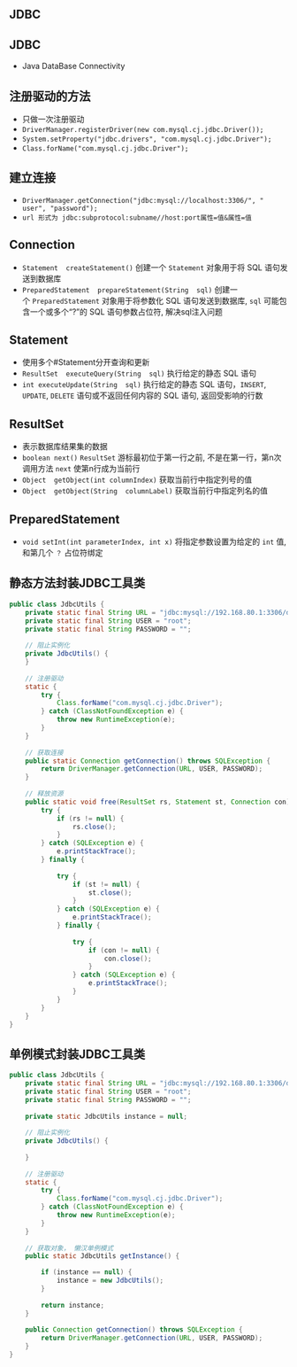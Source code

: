 
## JDBC

## JDBC

- Java DataBase Connectivity 

## 注册驱动的方法

- 只做一次注册驱动
- `DriverManager.registerDriver(new com.mysql.cj.jdbc.Driver());`
- `System.setProperty("jdbc.drivers", "com.mysql.cj.jdbc.Driver");` 
- `Class.forName("com.mysql.cj.jdbc.Driver");` 

## 建立连接

- `DriverManager.getConnection("jdbc:mysql://localhost:3306/", " user", "password");`
- `url 形式为 jdbc:subprotocol:subname//host:port属性=值&属性=值`

## Connection

- `Statement  createStatement()` 创建一个 `Statement` 对象用于将 SQL 语句发送到数据库
- `PreparedStatement  prepareStatement(String  sql)`  创建一个 `PreparedStatement` 对象用于将参数化 SQL 语句发送到数据库, `sql` 可能包含一个或多个“?”的 SQL 语句参数占位符, 解决sql注入问题

## Statement

- 使用多个#Statement分开查询和更新
- `ResultSet  executeQuery(String  sql)` 执行给定的静态 SQL 语句
- `int executeUpdate(String  sql)`  执行给定的静态 SQL 语句，`INSERT`, `UPDATE`, `DELETE` 语句或不返回任何内容的 SQL 语句, 返回受影响的行数

## ResultSet

- 表示数据库结果集的数据
- `boolean next()` `ResultSet` 游标最初位于第一行之前, 不是在第一行，第n次调用方法 `next` 使第n行成为当前行
- `Object  getObject(int columnIndex)` 获取当前行中指定列号的值
- `Object  getObject(String  columnLabel)` 获取当前行中指定列名的值

## PreparedStatement

- `void setInt(int parameterIndex, int x)` 将指定参数设置为给定的 `int` 值, 和第几个 `？` 占位符绑定

## 静态方法封装JDBC工具类

```java
public class JdbcUtils {  
    private static final String URL = "jdbc:mysql://192.168.80.1:3306/demo";  
    private static final String USER = "root";  
    private static final String PASSWORD = "";  
  
    // 阻止实例化  
    private JdbcUtils() {  
    }  
  
    // 注册驱动  
    static {  
        try {  
            Class.forName("com.mysql.cj.jdbc.Driver");  
        } catch (ClassNotFoundException e) {  
            throw new RuntimeException(e);  
        }  
    }  
  
    // 获取连接  
    public static Connection getConnection() throws SQLException {  
        return DriverManager.getConnection(URL, USER, PASSWORD);  
    }  
  
    // 释放资源  
    public static void free(ResultSet rs, Statement st, Connection con) {  
        try {  
            if (rs != null) {  
                rs.close();  
            }  
        } catch (SQLException e) {  
            e.printStackTrace();  
        } finally {  
  
            try {  
                if (st != null) {  
                    st.close();  
                }  
            } catch (SQLException e) {  
                e.printStackTrace();  
            } finally {  
                  
                try {  
                    if (con != null) {  
                        con.close();  
                    }  
                } catch (SQLException e) {  
                    e.printStackTrace();  
                }  
            }  
        }  
    }  
}
```

## 单例模式封装JDBC工具类

```java
public class JdbcUtils {  
    private static final String URL = "jdbc:mysql://192.168.80.1:3306/demo";  
    private static final String USER = "root";  
    private static final String PASSWORD = "";  
  
    private static JdbcUtils instance = null;  
  
    // 阻止实例化  
    private JdbcUtils() {  
  
    }  
  
    // 注册驱动  
    static {  
        try {  
            Class.forName("com.mysql.cj.jdbc.Driver");  
        } catch (ClassNotFoundException e) {  
            throw new RuntimeException(e);  
        }  
    }  
  
    // 获取对象， 懒汉单例模式  
    public static JdbcUtils getInstance() {  

        if (instance == null) {  
            instance = new JdbcUtils();  
        }  
  
        return instance;  
    }  
  
    public Connection getConnection() throws SQLException {  
        return DriverManager.getConnection(URL, USER, PASSWORD);  
    }  
}
```